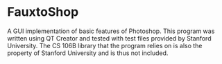 # FauxtoShop
A GUI implementation of basic features of Photoshop.
This program was written using QT Creator and tested with test files provided by Stanford University. The CS 106B library that the program relies on is also the property of Stanford University and is thus not included.
